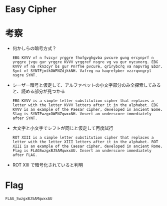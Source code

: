 # Easy Cipher

# 考察
- 何かしらの暗号方式？
  ```
  EBG KVVV vf n fvzcyr yrggre fhofgvghgvba pvcure gung ercynprf n yrggre jvgu gur yrggre KVVV yrggref nsgre vg va gur nycunorg. EBG KVVV vf na rknzcyr bs gur Pnrfne pvcure, qrirybcrq va napvrag Ebzr. Synt vf SYNTFjmtkOWFNZdjkkNH. Vafreg na haqrefpber vzzrqvngryl nsgre SYNT.
  ```

- シーザー暗号と仮定して、アルファベットの小文字部分のみ全探索してみると、読める部分が見つかる
  ```
  EBG KVVV is a simple letter substitution cipher that replaces a letter with the letter KVVV letters after it in the alphabet. EBG KVVV is an example of the Paesar cipher, developed in ancient Eome. Slag is SYNTFwzgxOWFNZqwxxNH. Vnsert an underscore immediately after SYNT.
  ```

- 大文字と小文字でシフトが同じと仮定して再度試行
  ```
  ROT XIII is a simple letter substitution cipher that replaces a letter with the letter XIII letters after it in the alphabet. ROT XIII is an example of the Caesar cipher, developed in ancient Rome. Flag is FLAGSwzgxBJSAMqwxxAU. Insert an underscore immediately after FLAG.
  ```

- ROT XIII で暗号化されていると判明

# Flag
```
FLAG_SwzgxBJSAMqwxxAU
```
